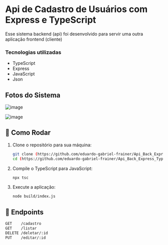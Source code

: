 # Api de Cadastro de Usuários com Express e TypeScript

Esse sistema backend (api) foi desenvolvido para servir uma outra aplicação frontend (cliente)

### Tecnologias utilizadas

* TypeScript
* Express
* JavaScript
* Json

## Fotos do Sistema

![image](https://github.com/user-attachments/assets/6f8cceed-c04d-4378-b477-93ed2c437334)



![image](https://github.com/user-attachments/assets/94fc6884-2192-483b-91be-615327d0e2c6)


## 🚀 Como Rodar  

1. Clone o repositório para sua máquina:  
   ```sh
   git clone (https://github.com/eduardo-gabriel-frainer/Api_Back_Express_Typescript.git)
   cd (https://github.com/eduardo-gabriel-frainer/Api_Back_Express_Typescript.git)
   ```  
2. Compile o TypeScript para JavaScript:  
   ```sh
   npx tsc
   ```  
3. Execute a aplicação:  
   ```sh
   node build/index.js
   ```  

## 📌 Endpoints  

```txt
GET    /cadastro
GET    /listar
DELETE /deletar/:id
PUT    /editar/:id
```
